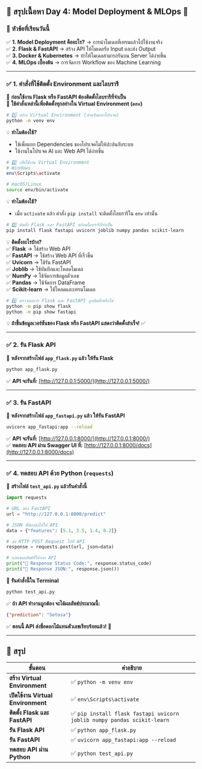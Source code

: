## 📌 **สรุปเนื้อหา Day 4: Model Deployment & MLOps** 🚀  

### 🎯 **หัวข้อที่เรียนวันนี้**
✅ **1. Model Deployment คืออะไร?** → การนำโมเดลที่เทรนแล้วไปใช้งานจริง  
✅ **2. Flask & FastAPI** → สร้าง API ให้โมเดลรับ Input และส่ง Output  
✅ **3. Docker & Kubernetes** → ทำให้โมเดลสามารถรันบน Server ได้ง่ายขึ้น  
✅ **4. MLOps เบื้องต้น** → การจัดการ Workflow ของ Machine Learning  

---

### ✅ **1. คำสั่งที่ใช้ติดตั้ง Environment และไลบรารี**
📌 **ก่อนใช้งาน Flask หรือ FastAPI ต้องติดตั้งไลบรารีที่จำเป็น**  
📌 **ใช้คำสั่งเหล่านี้เพื่อติดตั้งทุกอย่างใน Virtual Environment (`env`)**

```bash
# 1️⃣ สร้าง Virtual Environment (สำหรับแยกโปรเจค)
python -m venv env
```
💡 **ทำไมต้องใช้?**  
- ใช้เพื่อแยก Dependencies ของโปรเจคไม่ให้ปะปนกับระบบ  
- ใช้งานในโปรเจค AI และ Web API ได้ง่ายขึ้น  

```bash
# 2️⃣ เปิดใช้งาน Virtual Environment
# Windows
env\Scripts\activate

# macOS/Linux
source env/bin/activate
```
💡 **ทำไมต้องใช้?**  
- เมื่อ `activate` แล้ว คำสั่ง `pip install` จะติดตั้งไลบรารีใน `env` เท่านั้น  

```bash
# 3️⃣ ติดตั้ง Flask และ FastAPI พร้อมไลบรารีที่จำเป็น
pip install flask fastapi uvicorn joblib numpy pandas scikit-learn
```
💡 **ติดตั้งอะไรบ้าง?**  
✅ **Flask** → ใช้สร้าง Web API  
✅ **FastAPI** → ใช้สร้าง Web API ที่เร็วขึ้น  
✅ **Uvicorn** → ใช้รัน FastAPI  
✅ **Joblib** → ใช้บันทึกและโหลดโมเดล  
✅ **NumPy** → ใช้จัดการข้อมูลตัวเลข  
✅ **Pandas** → ใช้จัดการ DataFrame  
✅ **Scikit-learn** → ใช้โหลดและเทรนโมเดล  

```bash
# 4️⃣ ตรวจสอบว่า Flask และ FastAPI ถูกติดตั้งหรือไม่
python -m pip show flask
python -m pip show fastapi
```
💡 **ถ้าขึ้นข้อมูลเวอร์ชันของ Flask หรือ FastAPI แสดงว่าติดตั้งสำเร็จ!** ✅  

---

### ✅ **2. รัน Flask API**
📌 **หลังจากสร้างไฟล์ `app_flask.py` แล้ว ให้รัน Flask**
```bash
python app_flask.py
```
✅ **API จะรันที่:** [http://127.0.0.1:5000/](http://127.0.0.1:5000/)  

---

### ✅ **3. รัน FastAPI**
📌 **หลังจากสร้างไฟล์ `app_fastapi.py` แล้ว ให้รัน FastAPI**
```bash
uvicorn app_fastapi:app --reload
```
✅ **API จะรันที่:** [http://127.0.0.1:8000/](http://127.0.0.1:8000/)  
✅ **ทดสอบ API ผ่าน Swagger UI ที่:** [http://127.0.0.1:8000/docs](http://127.0.0.1:8000/docs)  

---

### ✅ **4. ทดสอบ API ด้วย Python (`requests`)**
📌 **สร้างไฟล์ `test_api.py` แล้วรันคำสั่งนี้**  
```python
import requests

# URL ของ FastAPI
url = "http://127.0.0.1:8000/predict"

# JSON ที่ต้องส่งไปให้ API
data = {"features": [5.1, 3.5, 1.4, 0.2]}

# ส่ง HTTP POST Request ไปที่ API
response = requests.post(url, json=data)

# แสดงผลลัพธ์ที่ได้จาก API
print("📩 Response Status Code:", response.status_code)
print("📌 Response JSON:", response.json())
```
📌 **รันคำสั่งนี้ใน Terminal**
```bash
python test_api.py
```
✅ **ถ้า API ทำงานถูกต้อง จะได้ผลลัพธ์ประมาณนี้:**
```json
{"prediction": "Setosa"}
```
✅ **ตอนนี้ API ส่งชื่อดอกไม้แทนตัวเลขเรียบร้อยแล้ว!** 🎉  

---

## 🎯 **สรุป**
| **ขั้นตอน** | **คำอธิบาย** |
|-------------|----------------|
| **สร้าง Virtual Environment** | ✅ `python -m venv env` |
| **เปิดใช้งาน Virtual Environment** | ✅ `env\Scripts\activate` |
| **ติดตั้ง Flask และ FastAPI** | ✅ `pip install flask fastapi uvicorn joblib numpy pandas scikit-learn` |
| **รัน Flask API** | ✅ `python app_flask.py` |
| **รัน FastAPI** | ✅ `uvicorn app_fastapi:app --reload` |
| **ทดสอบ API ผ่าน Python** | ✅ `python test_api.py` |